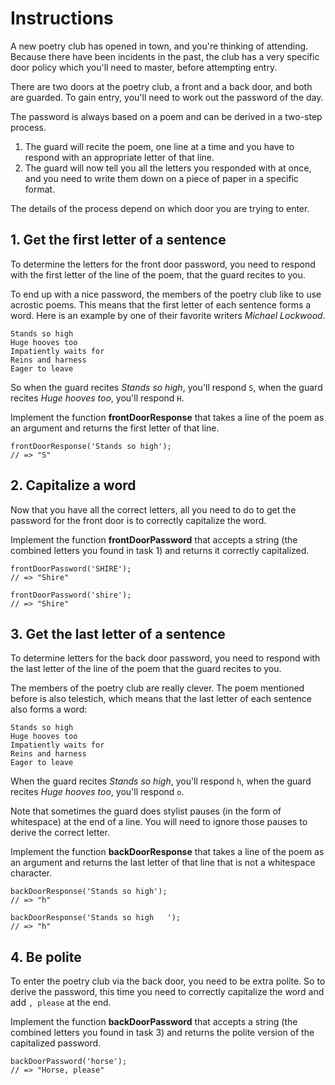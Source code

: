 
# Instructions

A new poetry club has opened in town, and you're thinking of attending. Because there have been incidents in the past, the club has a very specific door policy which you'll need to master, before attempting entry.

There are two doors at the poetry club, a front and a back door, and both are guarded. To gain entry, you'll need to work out the password of the day.

The password is always based on a poem and can be derived in a two-step process.

1. The guard will recite the poem, one line at a time and you have to respond with an appropriate letter of that line.
1. The guard will now tell you all the letters you responded with at once, and you need to write them down on a piece of paper in a specific format.

The details of the process depend on which door you are trying to enter.

## 1. Get the first letter of a sentence

To determine the letters for the front door password, you need to respond with the first letter of the line of the poem, that the guard recites to you.

To end up with a nice password, the members of the poetry club like to use acrostic poems. This means that the first letter of each sentence forms a word. Here is an example by one of their favorite writers *Michael Lockwood*.

    Stands so high
    Huge hooves too
    Impatiently waits for
    Reins and harness
    Eager to leave

So when the guard recites *Stands so high*, you'll respond `S`, when the guard recites *Huge hooves too*, you'll respond `H`.

Implement the function **frontDoorResponse** that takes a line of the poem as an argument and returns the first letter of that line.

    frontDoorResponse('Stands so high');
    // => "S"

## 2. Capitalize a word

Now that you have all the correct letters, all you need to do to get the password for the front door is to correctly capitalize the word.

Implement the function **frontDoorPassword** that accepts a string (the combined letters you found in task 1) and returns it correctly capitalized.

    frontDoorPassword('SHIRE');
    // => "Shire"

    frontDoorPassword('shire');
    // => "Shire"

## 3. Get the last letter of a sentence

To determine letters for the back door password, you need to respond with the last letter of the line of the poem that the guard recites to you.

The members of the poetry club are really clever. The poem mentioned before is also telestich, which means that the last letter of each sentence also forms a word:

    Stands so high
    Huge hooves too
    Impatiently waits for
    Reins and harness
    Eager to leave

When the guard recites *Stands so high*, you'll respond `h`, when the guard recites *Huge hooves too*, you'll respond `o`.

Note that sometimes the guard does stylist pauses (in the form of whitespace) at the end of a line. You will need to ignore those pauses to derive the correct letter.

Implement the function **backDoorResponse** that takes a line of the poem as an argument and returns the last letter of that line that is not a whitespace character.

    backDoorResponse('Stands so high');
    // => "h"

    backDoorResponse('Stands so high   ');
    // => "h"

## 4. Be polite

To enter the poetry club via the back door, you need to be extra polite. So to derive the password, this time you need to correctly capitalize the word and add `, please` at the end.

Implement the function **backDoorPassword** that accepts a string (the combined letters you found in task 3) and returns the polite version of the capitalized password.

    backDoorPassword('horse');
    // => "Horse, please"


